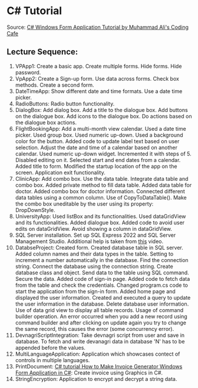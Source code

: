# C# Tutorial

Source: [C# Windows Form Application Tutorial by Muhammad Ali's Coding Cafe](https://www.youtube.com/playlist?list=PLxefhmF0pcPlDKe7smJMoHPNS1tJQ7w7q)

## Lecture Sequence: 
1. VPApp1: Create a basic app. Create multiple forms. Hide forms. Hide password.
1. VpApp2: Create a Sign-up form. Use data across forms. Check box methods. Create a second form.
1. DateTimeApp: Show different date and time formats. Use a date time picker.
1. RadioButtons: Radio button functionality.
1. DialogBox: Add dialog box. Add a title to the dialogue box. Add buttons on the dialogue box. Add icons to the dialogue box. Do actions based on the dialogue box actions.
1. FlightBookingApp: Add a multi-month view calendar. Used a date time picker. Used group box. Used numeric up-down. Used a background color for the button. Added code to update label text based on user selection. Adjust the date and time of a calendar based on another calendar. Used numeric up-down widget. Incremented it with steps of 5. Disabled editing on it. Selected start and end dates from a calendar. Added title to form. Modified the startup location of the app on the screen. Application exit functionality.
1. ClinicApp: Add combo box. Use the data table. Integrate data table and combo box. Added private method to fill data table. Added data table for doctor. Added combo box for doctor information. Connected different data tables using a common column. Use of CopyToDataTable(). Make the combo box uneditable by the user using its property: DropDownStyle.
1. UniversityApp: Used listBox and its functionalities. Used dataGridView and its functionalities. Added dialogue box. Added code to avoid user edits on dataGridView. Avoid showing a column in dataGridView.
1. SQL Server installation. Set up SQL Express 2022 and SQL Server Management Studio. Additional help is taken from [this](https://www.youtube.com/watch?v=dJ6c3OgIVDM) video.
1. DatabseProject: Created form. Created database table in SQL server. Added column names and their data types in the table. Setting to increment a number automatically in the database. Find the connection string. Connect the database using the connection string. Create database class and object. Send data to the table using SQL command. Secure the data. Added code of sign-in page. Added code to fetch data from the table and check the credentials. Changed program.cs code to start the application from the sign-in form. Added home page and displayed the user information. Created and executed a query to update the user information in the database. Delete database user information. Use of data grid view to display all table records. Usage of command builder operation. An error occurred when you add a new record using command builder and after clicking on update again you try to change the same record, this causes the error (some concurrency error). 
1. DevnagriScriptIntegration: Take devnagri script from user and save in database. To fetch and write devanagri data in database 'N' has to be appended before the values.
1. MultiLanguageApplication: Application which showcases contect of controls in multiple languages.
1. PrintDocument: [C# tutorial How to Make Invoice Generator Windows Form Application in C#](https://www.youtube.com/watch?v=6-Wg9ZCKQ5c): Create invoice using Graphics in C#.
1. StringEncryption: Application to encrypt and decrypt a string data.